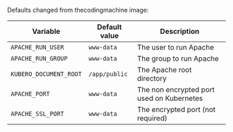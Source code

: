 Defaults changed from thecodingmachine image: 

| Variable | Default value | Description |
| -------- | ------------- | ----------- |
| `APACHE_RUN_USER` | `www-data` | The user to run Apache |
| `APACHE_RUN_GROUP` | `www-data` | The group to run Apache |
| `KUBERO_DOCUMENT_ROOT` | `/app/public` | The Apache root directory |
| `APACHE_PORT` | `www-data` | The non encrypted port used on Kubernetes |
| `APACHE_SSL_PORT` | `www-data` | The encrypted port (not required) |